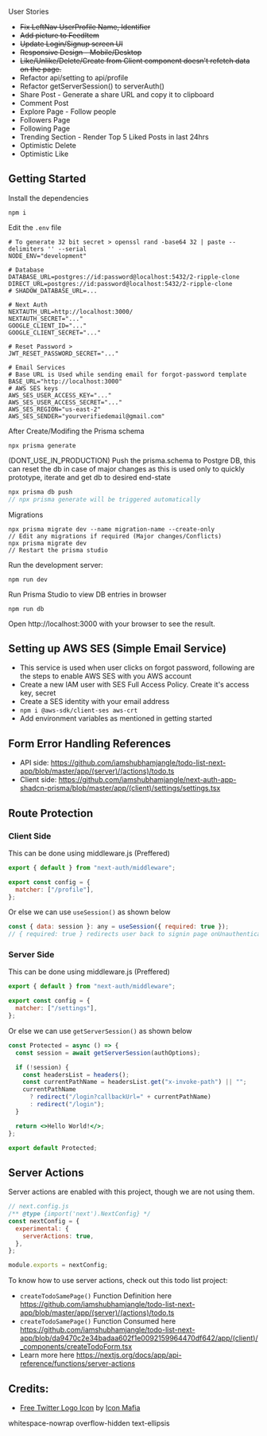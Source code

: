 User Stories

- ~~Fix LeftNav UserProfile Name, Identifier~~
- ~~Add picture to FeedItem~~
- ~~Update Login/Signup screen UI~~
- ~~Responsive Design - Mobile/Desktop~~
- ~~Like/Unlike/Delete/Create from Client component doesn't refetch data on the page.~~
- Refactor api/setting to api/profile
- Refactor getServerSession() to serverAuth()
- Share Post - Generate a share URL and copy it to clipboard
- Comment Post
- Explore Page - Follow people
- Followers Page
- Following Page
- Trending Section - Render Top 5 Liked Posts in last 24hrs
- Optimistic Delete
- Optimistic Like

## Getting Started

Install the dependencies

```
npm i
```

Edit the `.env` file

```
# To generate 32 bit secret > openssl rand -base64 32 | paste --delimiters '' --serial
NODE_ENV="development"

# Database
DATABASE_URL=postgres://id:password@localhost:5432/2-ripple-clone
DIRECT_URL=postgres://id:password@localhost:5432/2-ripple-clone
# SHADOW_DATABASE_URL=...

# Next Auth
NEXTAUTH_URL=http://localhost:3000/
NEXTAUTH_SECRET="..."
GOOGLE_CLIENT_ID="..."
GOOGLE_CLIENT_SECRET="..."

# Reset Password >
JWT_RESET_PASSWORD_SECRET="..."

# Email Services
# Base URL is Used while sending email for forgot-password template
BASE_URL="http://localhost:3000"
# AWS SES keys
AWS_SES_USER_ACCESS_KEY="..."
AWS_SES_USER_ACCESS_SECRET="..."
AWS_SES_REGION="us-east-2"
AWS_SES_SENDER="yourverifiedemail@gmail.com"
```

After Create/Modifing the Prisma schema

```
npx prisma generate
```

(DONT_USE_IN_PRODUCTION) Push the prisma.schema to Postgre DB, this can reset the db in case of major changes as this is used only to quickly prototype, iterate and get db to desired end-state

```js
npx prisma db push
// npx prisma generate will be triggered automatically
```

Migrations

```
npx prisma migrate dev --name migration-name --create-only
// Edit any migrations if required (Major changes/Conflicts)
npx prisma migrate dev
// Restart the prisma studio
```

Run the development server:

```
npm run dev
```

Run Prisma Studio to view DB entries in browser

```
npm run db
```

Open http://localhost:3000 with your browser to see the result.

## Setting up AWS SES (Simple Email Service)

- This service is used when user clicks on forgot password, following are the steps to enable AWS SES with you AWS account
- Create a new IAM user with SES Full Access Policy. Create it's access key, secret
- Create a SES identity with your email address
- `npm i @aws-sdk/client-ses aws-crt`
- Add environment variables as mentioned in getting started

## Form Error Handling References

- API side: https://github.com/iamshubhamjangle/todo-list-next-app/blob/master/app/(server)/(actions)/todo.ts
- Client side: https://github.com/iamshubhamjangle/next-auth-app-shadcn-prisma/blob/master/app/(client)/settings/settings.tsx

## Route Protection

### Client Side

This can be done using middleware.js (Preffered)

```js
export { default } from "next-auth/middleware";

export const config = {
  matcher: ["/profile"],
};
```

Or else we can use `useSession()` as shown below

```js
const { data: session }: any = useSession({ required: true });
// { required: true } redirects user back to signin page onUnauthenticated
```

### Server Side

This can be done using middleware.js (Preffered)

```js
export { default } from "next-auth/middleware";

export const config = {
  matcher: ["/settings"],
};
```

Or else we can use `getServerSession()` as shown below

```jsx
const Protected = async () => {
  const session = await getServerSession(authOptions);

  if (!session) {
    const headersList = headers();
    const currentPathName = headersList.get("x-invoke-path") || "";
    currentPathName
      ? redirect("/login?callbackUrl=" + currentPathName)
      : redirect("/login");
  }

  return <>Hello World!</>;
};

export default Protected;
```

## Server Actions

Server actions are enabled with this project, though we are not using them.

```js
// next.config.js
/** @type {import('next').NextConfig} */
const nextConfig = {
  experimental: {
    serverActions: true,
  },
};

module.exports = nextConfig;
```

To know how to use server actions, check out this todo list project:

- `createTodoSamePage()` Function Definition here https://github.com/iamshubhamjangle/todo-list-next-app/blob/master/app/(server)/(actions)/todo.ts
- `createTodoSamePage()` Function Consumed here https://github.com/iamshubhamjangle/todo-list-next-app/blob/da9470c2e34badaa602f1e0092159964470df642/app/(client)/_components/createTodoForm.tsx
- Learn more here https://nextjs.org/docs/app/api-reference/functions/server-actions

## Credits:

<ul>
<li>
<a href="https://iconscout.com/icons/twitter" target="_blank">Free Twitter Logo Icon</a> by <a href="https://iconscout.com/contributors/icon-mafia" target="_blank">Icon Mafia</a>
</li>
</ul>

whitespace-nowrap overflow-hidden text-ellipsis
